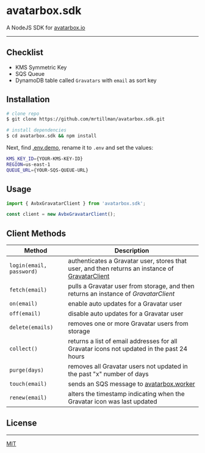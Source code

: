 # avatarbox.sdk

 A NodeJS SDK for [avatarbox.io](https://avatarbox.io)
 
 ---

<!--
[![Build Status](https://travis-ci.com/mrtillman/grav.client.svg?branch=master)](https://travis-ci.com/mrtillman/grav.client)
[![Coverage Status](https://coveralls.io/repos/github/mrtillman/grav.client/badge.svg?branch=master)](https://coveralls.io/github/mrtillman/grav.client?branch=master)
[![GitHub tag (latest SemVer)](https://img.shields.io/github/v/tag/mrtillman/grav.client?sort=semver)](https://github.com/mrtillman/grav.client/releases/tag/2.4.19)
[![license](https://img.shields.io/badge/license-MIT-blue.svg)](https://github.com/mrtillman/grav.client/blob/master/LICENSE.md)

[![NPM](https://nodei.co/npm/grav.client.png)](https://www.npmjs.com/package/grav.client)
-->

## Checklist

- KMS Symmetric Key
- SQS Queue
- DynamoDB table called `Gravatars` with `email` as sort key

## Installation

```sh
# clone repo
$ git clone https://github.com/mrtillman/avatarbox.sdk.git

# install dependencies
$ cd avatarbox.sdk && npm install
```

Next, find [.env.demo](https://github.com/mrtillman/avatarbox.sdk/blob/master/.env.demo), rename it to `.env` and set the values:

```sh
KMS_KEY_ID={YOUR-KMS-KEY-ID}
REGION=us-east-1
QUEUE_URL={YOUR-SQS-QUEUE-URL}
```

<!--
## Tests

```bash
# unit tests
$ npm run test

# test coverage
$ npm run test:cov
```
-->

## Usage

```js
import { AvbxGravatarClient } from 'avatarbox.sdk';

const client = new AvbxGravatarClient();
```

## Client Methods

|Method|Description|
|---|---|
|`login(email, password)`|authenticates a Gravatar user, stores that user, and then returns an instance of [GravatarClient](https://github.com/mrtillman/grav.client)|
|`fetch(email)`|pulls a Gravatar user from storage, and then returns an instance of *GravatarClient*|
|`on(email)`|enable auto updates for a Gravatar user|
|`off(email)`|disable auto updates for a Gravatar user|
|`delete(emails)`|removes one or more Gravatar users from storage|
|`collect()`|returns a list of email addresses for all Gravatar icons not updated in the past 24 hours|
|`purge(days)`|removes all Gravatar users not updated in the past "x" number of days|
|`touch(email)`|sends an SQS message to [avatarbox.worker](https://github.com/mrtillman/avatarbox.worker)|
|`renew(email)`|alters the timestamp indicating when the Gravatar icon was last updated|

## License

---

[MIT](https://github.com/mrtillman/avatarbox.sdk/blob/master/LICENSE)
